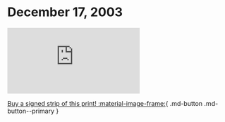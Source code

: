# December 17, 2003

![](https://www.achewood.com/comic.php?date=12172003)

[Buy a signed strip of this print! :material-image-frame:](https://achewood-holiday-pop-up.myshopify.com/products/strip#12172003){ .md-button .md-button--primary }
